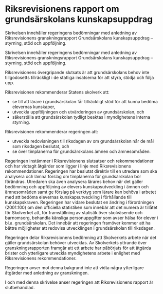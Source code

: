 # Riksrevisionens rapport om grundsärskolans kunskapsuppdrag

Skrivelsen innehåller regeringens bedömningar med anledning av Riksrevisionens granskningsrapport Grundsärskolans kunskapsuppdrag – styrning, stöd och uppföljning.

Skrivelsen innehåller regeringens bedömningar med anledning av Riksrevisionens granskningsrapport Grundsärskolans kunskapsuppdrag – styrning, stöd och uppföljning.

Riksrevisionens övergripande slutsats är att grundsärskolans behov inte tillgodosetts tillräckligt i de statliga insatserna för att styra, stödja och följa upp.

Riksrevisionen rekommenderar Statens skolverk att:

* se till att lärare i grundsärskolan får tillräckligt stöd för att kunna bedöma elevernas kunskaper,
* utveckla uppföljningen och utvärderingen av grundsärskolan, och
* säkerställa att grundsärskolan tydligt beaktas i myndighetens interna styrning.

Riksrevisionen rekommenderar regeringen att:

* utveckla redovisningen till riksdagen av om grundsärskolan når de mål som riksdagen beslutat, och
* se över timplanerna för grundsärskolans ämnen och ämnesområden.

Regeringen instämmer i Riksrevisionens slutsatser och rekommendationer och har vidtagit åtgärder som ligger i linje med Riksrevisionens rekommendationer. Regeringen har beslutat direktiv till en utredare som ska analysera och lämna förslag om timplanerna för grundsärskolan bör förändras. Utredaren ska även analysera lärares behov när det gäller bedömning och uppföljning av elevers kunskapsutveckling i ämnen och ämnesområden samt ge förslag på verktyg som lärare kan behöva i arbetet med att bedöma elevernas kunskapsutveckling i förhållande till kunskapskraven. Regeringen har vidare beslutat en ändring i förordningen (2001:100) om den officiella statistiken som innebär att det numera är tillåtet för Skolverket att, för framställning av statistik över skolväsende och barnomsorg, behandla känsliga personuppgifter som avser hälsa för elever i bl.a. grundsärskolan. Det innebär att regeringen framöver kommer att ha bättre möjligheter att redovisa utvecklingen i grundsärskolan till riksdagen.

Regeringen delar Riksrevisionens bedömning att Skolverkets arbete när det gäller grundsärskolan behöver utvecklas. Av Skolverkets yttrande över granskningsrapporten framgår att ett arbete har påbörjats för att åtgärda brister och ytterligare utveckla myndighetens arbete i enlighet med Riksrevisionens rekommendationer.

Regeringen avser mot denna bakgrund inte att vidta några ytterligare åtgärder med anledning av granskningen.

I och med denna skrivelse anser regeringen att Riksrevisionens rapport är slutbehandlad.
